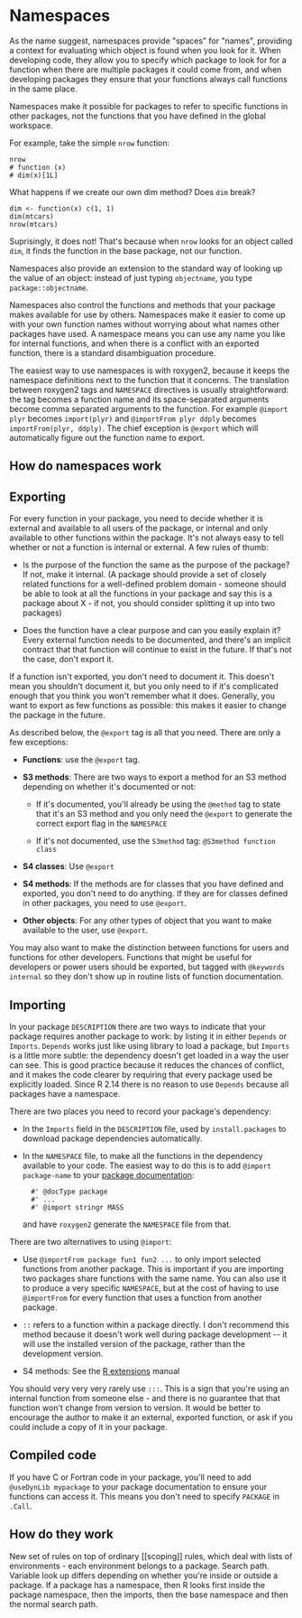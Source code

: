 # Namespaces

As the name suggest, namespaces provide "spaces" for "names", providing a context for evaluating which object is found when you look for it.  When developing code, they allow you to specify which package to look for for a function when there are multiple packages it could come from, and when developing packages they ensure that your functions always call functions in the same place.

Namespaces make it possible for packages to refer to specific functions in other packages, not the functions that you have defined in the global workspace.

For example, take the simple `nrow` function:

    nrow
    # function (x) 
    # dim(x)[1L]

What happens if we create our own dim method? Does `dim` break?

    dim <- function(x) c(1, 1)
    dim(mtcars)
    nrow(mtcars)

Suprisingly, it does not! That's because when `nrow` looks for an object called `dim`, it finds the function in the base package, not our function.

Namespaces also provide an extension to the standard way of looking up the value of an object: instead of just typing `objectname`, you type `package::objectname`.  

Namespaces also control the functions and methods that your package makes available for use by others. Namespaces make it easier to come up with your own function names without worrying about what names other packages have used. A namespace means you can use any name you like for internal functions, and when there is a conflict with an exported function, there is a standard disambiguation procedure.

The easiest way to use namespaces is with roxygen2, because it keeps the namespace definitions next to the function that it concerns. The translation between roxygen2 tags and `NAMESPACE` directives is usually straightforward: the tag becomes a function name and its space-separated arguments become comma separated arguments to the function.  For example `@import plyr` becomes `import(plyr)` and `@importFrom plyr ddply` becomes `importFrom(plyr, ddply)`.  The chief exception is `@export` which will automatically figure out the function name to export. 

## How do namespaces work

## Exporting 

For every function in your package, you need to decide whether it is external and available to all users of the package, or internal and only available to other functions within the package. It's not always easy to tell whether or not a function is internal or external. A few rules of thumb:

* Is the purpose of the function the same as the purpose of the package? If
  not, make it internal. (A package should provide a set of closely related
  functions for a well-defined problem domain - someone should be able to look
  at all the functions in your package and say this is a package about X - if
  not, you should consider splitting it up into two packages)

* Does the function have a clear purpose and can you easily explain it? Every
  external function needs to be documented, and there's an implicit contract
  that that function will continue to exist in the future. If that's not the
  case, don't export it.

If a function isn't exported, you don't need to document it. This doesn't mean you shouldn't document it, but you only need to if it's complicated enough that you think you won't remember what it does. Generally, you want to export as few functions as possible: this makes it easier to change the package in the future.  

As described below, the `@export` tag is all that you need.  There are only a few exceptions:

* __Functions__: use the `@export` tag.

* __S3 methods__: There are two ways to export a method for an S3 method depending on whether it's documented or not:

    * If it's documented, you'll already be using the `@method` tag to state that it's an S3 method and you only need the `@export` to generate the correct export flag in the `NAMESPACE`

    * If it's not documented, use the `S3method` tag: `@S3method function class`

* __S4 classes__: Use `@export`

* __S4 methods__: If the methods are for classes that you have defined and exported, you don't need to do anything. If they are for classes defined in other packages, you need to use `@export`.

* __Other objects__: For any other types of object that you want to make available to the user, use `@export`.

You may also want to make the distinction between functions for users and functions for other developers.  Functions that might be useful for developers or power users should be exported, but tagged with `@keywords internal` so they don't show up in routine lists of function documentation.

## Importing 

In your package `DESCRIPTION` there are two ways to indicate that your package requires another package to work: by listing it in either `Depends` or `Imports`. `Depends` works just like using library to load a package, but `Imports` is a little more subtle: the dependency doesn't get loaded in a way the user can see. This is good practice because it reduces the chances of conflict, and it makes the code clearer by requiring that every package used be explicitly loaded.  Since R 2.14 there is no reason to use `Depends` because all packages have a namespace.

There are two places you need to record your package's dependency:

* In the `Imports` field in the `DESCRIPTION` file, used by
 `install.packages` to download package dependencies automatically.

* In the `NAMESPACE` file, to make all the functions in the dependency
  available to your code. The easiest way to do this is to add `@import
  package-name` to your [package documentation](documenting-packages):

        #' @docType package
        #' ...
        #' @import stringr MASS

  and have `roxygen2` generate the `NAMESPACE` file from that.

There are two alternatives to using `@import`:

* Use `@importFrom package fun1 fun2 ...` to only import selected functions
  from another package. This is important if you are importing two packages
  share functions with the same name. You can also use it to produce a very
  specific `NAMESPACE`, but at the cost of having to use `@importFrom` for
  every function that uses a function from another package.

* `::` refers to a function within a package directly. I don't recommend this
  method because it doesn't work well during package development -- it will
  use the installed version of the package, rather than the development
  version.



* S4 methods: See the [R extensions][S4] manual

You should very very very rarely use `:::`. This is a sign that you're using an internal function from someone else - and there is no guarantee that that function won't change from version to version. It would be better to encourage the author to make it an external, exported function, or ask if you could include a copy of it in your package.

## Compiled code

If you have C or Fortran code in your package, you'll need to add `@useDynLib mypackage` to your package documentation to ensure your functions can access it. This means you don't need to specify `PACKAGE` in `.Call`.

## How do they work

New set of rules on top of ordinary [[scoping]] rules, which deal with lists of environments - each environment belongs to a package. Search path. Variable look up differs depending on whether you're inside or outside a package. If a package has a namespace, then R looks first inside the package namespace, then the imports, then the base namespace and then the normal search path.


[S4]: http://cran.r-project.org/doc/manuals/R-exts.html#Name-spaces-with-S4-classes-and-methods
